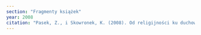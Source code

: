 ```yaml
---
section: "Fragmenty książek"
year: 2008
citation: "Pasek, Z., i Skowronek, K. (2008). Od religijności ku duchowości. Przyczynek do przemian w kulturze współczesnej. W I. Fiut (red.), Filozoficzne i kulturoznawcze rozważania o duchowości i komunikowaniu (seria Idee i Myśliciele, tom X, s. 13-25). Kraków."
---
```

